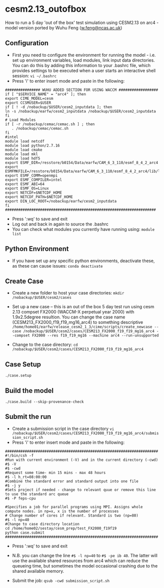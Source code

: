 # cesm2.13_outofbox
How to run a 5 day 'out of the box' test simulation using CESM2.13 on arc4 - model version ported by Wuhu Feng (w.feng@ncas.ac.uk)

## Configuration 
- First you need to configure the environment for running the model - i.e. set up environment variables, load modules, link input data directories. You can do this by adding this information to your .bashrc file, which provides settings to be executed when a user starts an interactive shell session:
`vi ~/.bashrc`
- Press 'i' to enter insert mode and paste in the following:
```
################ WUHU ADDED SECTION FOR USING WACCM ##################
if [ "$SERVICE_NAME" = "arc4" ]; then
export CIME_MODEL=cesm
export CCSMUSER=$USER
if [ ! -d /nobackup/$USER/cesm2_inputdata ]; then
ln -s /nobackup/earfw/cesm2_inputdata /nobackup/$USER/cesm2_inputdata
fi
# Load Modules
if [ -r /nobackup/cemac/cemac.sh ] ; then
   . /nobackup/cemac/cemac.sh
fi
#intel
module load netcdf
module load python/2.7.16
module load cmake
module load mkl
module load hdf5
export ESMF_DIR=/resstore/b0154/Data/earfw/CAM_6_3_110/esmf_8_4_2_arc4
export ESMFMKFILE=/resstore/b0154/Data/earfw/CAM_6_3_110/esmf_8_4_2_arc4/lib/libO/Linux.intel.64.openmpi.default/esmf.mk
export ESMF_COMM=openmpi
export ESMF_COMPILER=intel
export ESMF_ABI=64
export ESMF_OS=Linux
export NETCDF=$NETCDF_HOME
export NETCDF_PATH=$NETCDF_HOME
export DIN_LOC_ROOT=/nobackup/earfw/cesm2_inputdata
fi
#####################################################################
```
- Press ':wq' to save and exit
- Log out and back in again to source the .bashrc
- You can check what modules you currently have running using:
`module list`

## Python Environment
- If you have set up any specific python environments, deactivate these, as these can cause issues:
`conda deactivate`

## Create Case
- Create a new folder to host your case directories:
`mkdir /nobackup/$USER/cesm2/cases`

-	Set up a new case – this is an out of the box 5 day test run using cesm 2.13 compset FX2000 (WACCM-X perpetual year 2000) with 1.9x2.5degree resultion. You can change the case name (CESM213_FX2000_f19_f19_mg16_arc4) to something descriptive
`/home/home01/earfw/release_cesm2_1_3/cime/scripts/create_newcase --case /nobackup/$USER/cesm2/cases/CESM213_FX2000_f19_f19_mg16_arc4 --compset FX2000 --res f19_f19_mg16 --machine arc4 --run-unsupported`

- Change to the case directory:
`cd /nobackup/$USER/cesm2/cases/CESM213_FX2000_f19_f19_mg16_arc4`

## Case Setup
`./case.setup`

## Build the model
`./case.build --skip-provenance-check`

## Submit the run
- Create a submission script in the case directory
`vi /nobackup/$USER/cesm2/cases/CESM213_FX2000_f19_f19_mg16_arc4/submission_script.sh`
- Press 'i' to enter insert mode and paste in the following:
```
######################################################################
#!/bin/csh -f
#Run with current environment (-V) and in the current directory (-cwd)
#$ -V
#$ -cwd
#Request some time- min 15 mins - max 48 hours
#$ -l h_rt=08:00:00
#Combine the standard error and standard output into one file
#$ -j y
#Sets project if needed - change to relevant quue or remove this line to use the standard arc queue
#$ -P feps-cpu

#Specifies a job for parallel programs using MPI. Assigns whole compute nodes. in np=x, x is the number of processes
# Change number of cores if relevant. Standard is two (np=80) 
#$ -l np=40
#Change to case directory location
cd /home/home02/sestay/cesm_prep/test_FX2000_f19f19 
python case.submit
######################################################################
```
- Press ':wq' to save and exit
- N.B. you can change the line `#$ -l np=40` to `#$ -pe ib 40`. The latter will use the available shared resources from arc4 which can reduce the queueing time, but sometimes the model occasional crashing due to the shared available memory.

- Submit the job:
`qsub -cwd submission_script.sh` 



